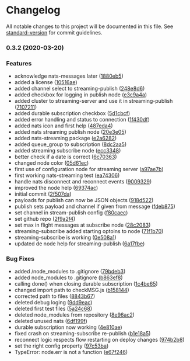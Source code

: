 # Changelog

All notable changes to this project will be documented in this file. See [standard-version](https://github.com/conventional-changelog/standard-version) for commit guidelines.

### 0.3.2 (2020-03-20)


### Features

*  acknowledge nats-messages later ([1880eb5](https://github.com/schimaere/node-red-contrib-natsstreaming/commit/1880eb52358651f8d18b72a174d152cd059feb78))
* added a license ([10516ae](https://github.com/schimaere/node-red-contrib-natsstreaming/commit/10516aef7ecbd29c83d5b2c46dcd57f95cd27920))
* added channel select to streaming-publish ([248e8d6](https://github.com/schimaere/node-red-contrib-natsstreaming/commit/248e8d69de5b21e40b1f2518fa1688f47bd0266d))
* added checkbox for logging in publish node ([e3c9a4a](https://github.com/schimaere/node-red-contrib-natsstreaming/commit/e3c9a4a17bf640486a048d080d4089f2c552c3dd))
* added cluster to streaming-server and use it in streaming-publish ([7107211](https://github.com/schimaere/node-red-contrib-natsstreaming/commit/710721135f5b410f073cfa7a09ead0220d176d76))
* added durable subscription checkbox ([5d1cbcf](https://github.com/schimaere/node-red-contrib-natsstreaming/commit/5d1cbcfebc7f5ccc852f5de8d43927b2f6f1e864))
* added error handling and status to connection ([1f430df](https://github.com/schimaere/node-red-contrib-natsstreaming/commit/1f430df6dd4e721eae4ef5ee38f4a215714c4f50))
* added nats icon and first help ([487eda4](https://github.com/schimaere/node-red-contrib-natsstreaming/commit/487eda4d89caee73dc3eebb719c8245b4423ff63))
* added nats streaming publish node ([20e3e05](https://github.com/schimaere/node-red-contrib-natsstreaming/commit/20e3e0536aae99cfa0ba9dfe5c4e0d62ed291e73))
* added nats-streaming package ([e2a6282](https://github.com/schimaere/node-red-contrib-natsstreaming/commit/e2a62826da8f5508e672c6dd389af8f81bd2ce06))
* added queue_group to subscription ([8dc2aa5](https://github.com/schimaere/node-red-contrib-natsstreaming/commit/8dc2aa5620f868c353c0729dcbbb40458e41a081))
* added streaming subscribe node ([ecc3348](https://github.com/schimaere/node-red-contrib-natsstreaming/commit/ecc33485d2f92c0f5b95dc54c8369eb3e09c7f8f))
* better check if a date is correct ([6c70363](https://github.com/schimaere/node-red-contrib-natsstreaming/commit/6c703634765f62f605b059c223a567053473c45d))
* changed node color ([05d61ec](https://github.com/schimaere/node-red-contrib-natsstreaming/commit/05d61ecb6b943bdd71007c12c5f8062f0235a356))
* first use of configuration node for streaming server ([a97ae7b](https://github.com/schimaere/node-red-contrib-natsstreaming/commit/a97ae7b27884bed15e08faadd2d2380992c20a08))
* first working nats-streaming test ([ea74306](https://github.com/schimaere/node-red-contrib-natsstreaming/commit/ea743060c210dd9e062adad8c50288440cb649d6))
* handle nats disconnect and reconnect events ([9009329](https://github.com/schimaere/node-red-contrib-natsstreaming/commit/90093296834590d78337b8bd015aadaeed930722))
* improved the node help ([69374ac](https://github.com/schimaere/node-red-contrib-natsstreaming/commit/69374ac7793f73b03fd9d3e51cf37512768ab246))
* initial commit ([2f507da](https://github.com/schimaere/node-red-contrib-natsstreaming/commit/2f507da13157241f1138554b0836a4fd7b518e3d))
* payloads for publish can now be JSON objects ([918d522](https://github.com/schimaere/node-red-contrib-natsstreaming/commit/918d522be872f191c885dd1b915a458a9254312b))
* publish sets payload and channel if given from message ([fdeb875](https://github.com/schimaere/node-red-contrib-natsstreaming/commit/fdeb8758947ea9d9370a19f48158af3bcc9c06c8))
* set channel in stream-publish config ([f80caec](https://github.com/schimaere/node-red-contrib-natsstreaming/commit/f80caece7717b0bee70fc82f0155f702a5e19616))
* set github repo ([2f9a2f4](https://github.com/schimaere/node-red-contrib-natsstreaming/commit/2f9a2f4a29da7c45918e8c490f6087158dccfbb6))
* set max in flight messages at subscribe node ([28c2083](https://github.com/schimaere/node-red-contrib-natsstreaming/commit/28c20831c7e8da1e561ba0d213e5558d4ca286b0))
* streaming-subscribe added starting optoins to node ([71f1b70](https://github.com/schimaere/node-red-contrib-natsstreaming/commit/71f1b70bb5cae84ba804f6a28215fe719390f54f))
* streaming-subscribe is working ([0e508a1](https://github.com/schimaere/node-red-contrib-natsstreaming/commit/0e508a170dac4c7b3e8eb7728565d4ef27c039aa))
* updated de node help for streaming-publish ([6a17fbe](https://github.com/schimaere/node-red-contrib-natsstreaming/commit/6a17fbe249db7d5f37b712a842609c75b1b7309f))


### Bug Fixes

* added /node_modules to .gitignore ([79bdeb3](https://github.com/schimaere/node-red-contrib-natsstreaming/commit/79bdeb3ee53aae7da979e3c6962ec4fa54c1e66a))
* added node_modules to .gitignore ([b863ef8](https://github.com/schimaere/node-red-contrib-natsstreaming/commit/b863ef8c77e1a2580ae25f2fa7d01aff60bc184b))
* calling done() when closing durable subscription ([1c4be65](https://github.com/schimaere/node-red-contrib-natsstreaming/commit/1c4be650e235d2f189936ae54cefc5266a366b0f))
* changed import path to checkMSG.js ([b158144](https://github.com/schimaere/node-red-contrib-natsstreaming/commit/b158144ba16fbd20a2db6d5f7a16d1542c868e8d))
* corrected path to files ([8843b67](https://github.com/schimaere/node-red-contrib-natsstreaming/commit/8843b678a5b528c8f7a08a4ccec9de2375346281))
* deleted debug loging ([9dd9eac](https://github.com/schimaere/node-red-contrib-natsstreaming/commit/9dd9eac5e368128d583a97b55f43ae3bcd4df995))
* deleted first test files ([5a24c68](https://github.com/schimaere/node-red-contrib-natsstreaming/commit/5a24c680d569dddd8b2005f186a4a4d3ecf4fd2e))
* deleted node_modules from repository ([8e96ac2](https://github.com/schimaere/node-red-contrib-natsstreaming/commit/8e96ac220bda86c034a571f40b214da97047313a))
* deleted unused nats ([6df199f](https://github.com/schimaere/node-red-contrib-natsstreaming/commit/6df199f33152d1b57d5234f0ffa7530e78f372a4))
* durable subscription now working ([4e810ae](https://github.com/schimaere/node-red-contrib-natsstreaming/commit/4e810aeb235d7248cac4ca233883b9cf754104bd))
* fixed crash on streaming-subscribe re-publish ([b1e18a5](https://github.com/schimaere/node-red-contrib-natsstreaming/commit/b1e18a50077998953e6be7fab94d20cff887250e))
* reconnect logic respects flow restarting on deploy changes ([974b2b8](https://github.com/schimaere/node-red-contrib-natsstreaming/commit/974b2b8b46b4ca277f781fb887f973fff88bfee2))
* set the right config property ([97c53ba](https://github.com/schimaere/node-red-contrib-natsstreaming/commit/97c53ba0a02f8aca689d2fc6291fac724a787fbb))
* TypeError: node.err is not a function ([e67f246](https://github.com/schimaere/node-red-contrib-natsstreaming/commit/e67f246521624350e212ab90c10083e17f67057e))
